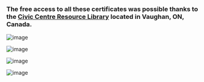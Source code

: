 ### The free access to all these certificates was possible thanks to the [**Civic Centre Resource Library**](https://www.vaughanpl.info/databases/view/LinkedIn_Learning) located in Vaughan, ON, Canada.

![image](https://github.com/GBlanch/Portfolio/assets/136500426/44ec396e-8632-42c8-b1aa-640849377651)

![image](https://github.com/GBlanch/Portfolio/assets/136500426/4b5ee52f-e0ae-47f9-a7d8-0989e797f2cf)

![image](https://github.com/GBlanch/Portfolio/assets/136500426/1efe4502-34ed-49ac-94d8-2d86d060e250)

![image](https://github.com/GBlanch/Portfolio/assets/136500426/4170195c-e572-417b-9f1d-0b24224cb50e)


